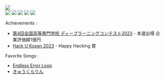 ![](https://komarev.com/ghpvc/?username=raptech-jp)  
![](https://github-profile-summary-cards.vercel.app/api/cards/profile-details?username=raptech-jp&theme=dracula)
![](https://github-readme-stats.vercel.app/api?username=raptech-jp&count_private=true&show_icons=true&theme=dracula)
![](https://github-readme-stats.vercel.app/api/top-langs/?username=raptech-jp&layout=compact&theme=dracula)
[![](https://github-profile-trophy.vercel.app/?username=raptech-jp&theme=onedark)](https://github.com/ryo-ma/github-profile-trophy)
[![](https://skillicons.dev/icons?i=html,css,js,ts,react,nextjs,flask,tailwind,bootstrap,wordpress,c,cpp,cs,java,py,md,nginx,docker,raspberrypi,linux,gcp,github,vim,emacs,vscode,visualstudio,discord)](https://skillicons.dev)

Achievements : 
- [第4回全国高等専門学校 ディープラーニングコンテスト2023](https://dcon.ai/2023/) - 本選出場 企業評価額1億円
- [Hack U Kosen 2023](https://hacku.yahoo.co.jp/kosen2023/) - Happy Hacking 賞

Favorite Songs : 
- [Endless Error Loop](https://www.youtube.com/watch?v=0uLwC9uuT6k)
- [きゅうくらりん](https://www.youtube.com/watch?v=2b1IexhKPz4)
<!--
**raptech-jp/raptech-jp** is a ✨ _special_ ✨ repository because its `README.md` (this file) appears on your GitHub profile.

Here are some ideas to get you started:

- 🔭 I’m currently working on ...
- 🌱 I’m currently learning ...
- 👯 I’m looking to collaborate on ...
- 🤔 I’m looking for help with ...
- 💬 Ask me about ...
- 📫 How to reach me: ...
- 😄 Pronouns: ...
- ⚡ Fun fact: ...
-->

